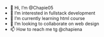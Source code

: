 - 👋 Hi, I’m @Chapie05
- 👀 I’m interested in fullstack development
- 🌱 I’m currently learning html course
- 💞️ I’m looking to collaborate on web design 
- 📫 How to reach me tg @chapiena

<!---
Chapie05/Chapie05 is a ✨ special ✨ repository because its `README.md` (this file) appears on your GitHub profile.
You can click the Preview link to take a look at your changes.
--->
